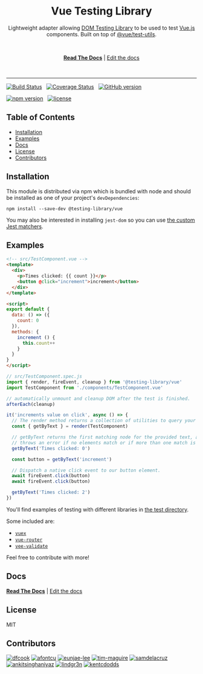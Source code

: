 <div align="center">
<h1>Vue Testing Library</h1>

<p>Lightweight adapter allowing <a href="https://github.com/testing-library/dom-testing-library/">DOM Testing Library</a> to be used to test <a href="https://github.com/vuejs/vue">Vue.js</a> components. Built on top of <a href="https://github.com/vuejs/vue-test-utils">@vue/test-utils</a>.</p>

<br />

[**Read The Docs**](https://testing-library.com/vue) |
[Edit the docs](https://github.com/testing-library/testing-library-docs)

<br />

</div>

<hr />

[![Build Status](https://travis-ci.org/testing-library/vue-testing-library.svg?branch=master)](https://travis-ci.org/testing-library/vue-testing-library)&nbsp;&nbsp;
[![Coverage Status](https://coveralls.io/repos/github/testing-library/vue-testing-library/badge.svg?branch=master)](https://coveralls.io/github/testing-library/vue-testing-library?branch=master)&nbsp;&nbsp;
[![GitHub version](https://badge.fury.io/gh/testing-library%2Fvue-testing-library.svg)](https://badge.fury.io/gh/testing-library%2Fvue-testing-library)

[![npm version](https://badge.fury.io/js/vue-testing-library.svg)](https://badge.fury.io/js/vue-testing-library)&nbsp;&nbsp;
[![license](https://img.shields.io/github/license/testing-library/vue-testing-library.svg)](https://img.shields.io/github/license/testing-library/vue-testing-library)

<h2>Table of Contents</h2>

- [Installation](#installation)
- [Examples](#examples)
- [Docs](#docs)
- [License](#license)
- [Contributors](#contributors)

## Installation

This module is distributed via npm which is bundled with node and
should be installed as one of your project's `devDependencies`:

```
npm install --save-dev @testing-library/vue
```

You may also be interested in installing `jest-dom` so you can use
[the custom Jest matchers](https://github.com/gnapse/jest-dom#readme).

## Examples

```html
<!-- src/TestComponent.vue -->
<template>
  <div>
    <p>Times clicked: {{ count }}</p>
    <button @click="increment">increment</button>
  </div>
</template>

<script>
export default {
  data: () => ({
    count: 0
  }),
  methods: {
    increment () {
      this.count++
    }
  }
}
</script>
```

```js
// src/TestComponent.spec.js
import { render, fireEvent, cleanup } from '@testing-library/vue'
import TestComponent from './components/TestComponent.vue'

// automatically unmount and cleanup DOM after the test is finished.
afterEach(cleanup)

it('increments value on click', async () => {
  // The render method returns a collection of utilities to query your component.
  const { getByText } = render(TestComponent)

  // getByText returns the first matching node for the provided text, and
  // throws an error if no elements match or if more than one match is found.
  getByText('Times clicked: 0')

  const button = getByText('increment')

  // Dispatch a native click event to our button element.
  await fireEvent.click(button)
  await fireEvent.click(button)

  getByText('Times clicked: 2')
})
```

You'll find examples of testing with different libraries in
[the test directory](https://github.com/testing-library/vue-testing-library/tree/master/tests/__tests__).

Some included are:

* [`vuex`](https://github.com/testing-library/vue-testing-library/tree/master/tests/__tests__/vuex.js)
* [`vue-router`](https://github.com/testing-library/vue-testing-library/tree/master/tests/__tests__/vue-router.js)
* [`vee-validate`](https://github.com/testing-library/vue-testing-library/tree/master/tests/__tests__/validate-plugin.js)

Feel free to contribute with more!

## Docs

[**Read The Docs**](https://testing-library.com/vue) |
[Edit the docs](https://github.com/testing-library/testing-library-docs)

## License

MIT

## Contributors

[![dfcook](https://avatars0.githubusercontent.com/u/10348212?v=3&s=200)](https://github.com/dfcook)
[![afontcu](https://avatars3.githubusercontent.com/u/9197791?s=200&v=3)](https://github.com/afontcu)
[![eunjae-lee](https://avatars0.githubusercontent.com/u/499898?v=3&s=200)](https://github.com/eunjae-lee)
[![tim-maguire](https://avatars0.githubusercontent.com/u/29452317?v=3&s=200)](https://github.com/tim-maguire)
[![samdelacruz](https://avatars0.githubusercontent.com/u/2040007?v=3&s=200)](https://github.com/samdelacruz)
[![ankitsinghaniyaz](https://avatars0.githubusercontent.com/u/11331989?v=3&s=200)](https://github.com/ankitsinghaniyaz)
[![lindgr3n](https://avatars0.githubusercontent.com/u/24882614?v=3&s=200)](https://github.com/lindgr3n)
[![kentcdodds](https://avatars0.githubusercontent.com/u/1500684?v=3&s=200)](https://github.com/kentcdodds)
